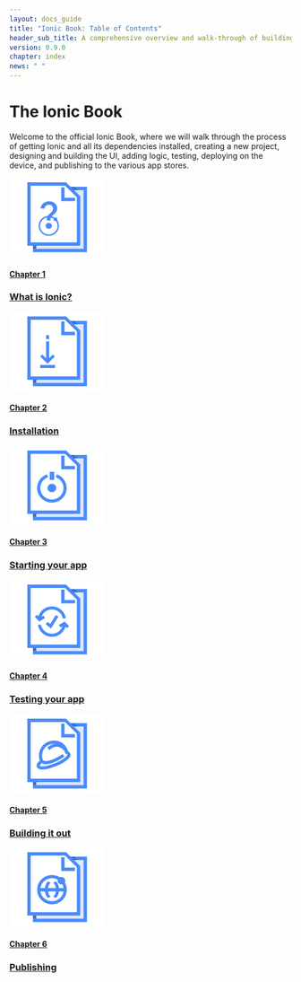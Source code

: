 ```yaml
---
layout: docs_guide
title: "Ionic Book: Table of Contents"
header_sub_title: A comprehensive overview and walk-through of building with Ionic
version: 0.9.0
chapter: index
news: " "
---
```


<h1>The Ionic Book</h1>

<p class="subheading">
  Welcome to the official Ionic Book, where we will walk through the process of getting Ionic and all its dependencies installed, creating a new project, designing and building the UI, adding logic, testing, deploying on the device, and publishing to the various app stores.
</p>

<div class="row docs-home-row">
  <div class="col-sm-4">
    <a href="/docs/guide/preface.html">
      <img src="/img/docs/symbols/guide/guide-what-symbol@2x.png" width="170" height="140">
      <h4>Chapter 1</h4>
      <h3>What is Ionic?</h3>
    </a>
  </div>

  <div class="col-sm-4">
    <a href="/docs/guide/installation.html">
      <img src="/img/docs/symbols/guide/guide-installation-symbol@2x.png" width="170" height="140">
      <h4>Chapter 2</h4>
      <h3>Installation</h3>
    </a>
  </div>

  <div class="col-sm-4">
    <a href="/docs/guide/starting.html">
      <img src="/img/docs/symbols/guide/guide-starting-symbol@2x.png" width="170" height="140">
      <h4>Chapter 3</h4>
      <h3>Starting your app</h3>
    </a>
  </div>
</div>

<div class="row docs-home-row">
  <div class="col-sm-4">
    <a href="/docs/guide/testing.html">
      <img src="/img/docs/symbols/guide/guide-testing-symbol@2x.png" width="170" height="140">
      <h4>Chapter 4</h4>
      <h3>Testing your app</h3>
    </a>
  </div>
  <div class="col-sm-4">
    <a href="/docs/guide/building.html">
      <img src="/img/docs/symbols/guide/guide-building-symbol@2x.png" width="170" height="140">
      <h4>Chapter 5</h4>
      <h3>Building it out</h3>
    </a>
  </div>

  <div class="col-sm-4">
    <a href="/docs/guide/publishing.html">
      <img src="/img/docs/symbols/guide/guide-publishing-symbol@2x.png" width="170" height="140">
      <h4>Chapter 6</h4>
      <h3>Publishing</h3>
    </a>
  </div>

  <div class="col-sm-4">
  </div>
</div>
